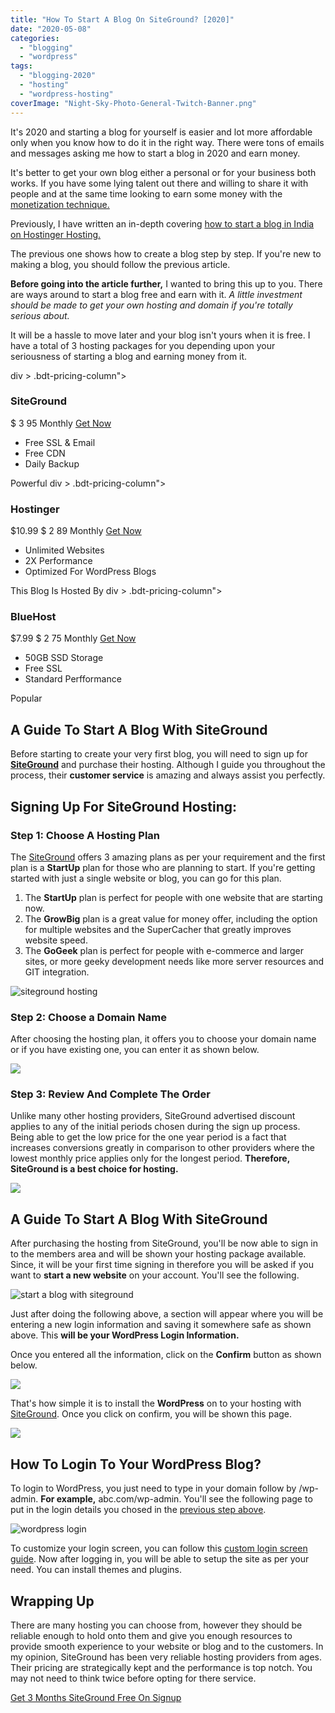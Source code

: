 ```yaml
---
title: "How To Start A Blog On SiteGround? [2020]"
date: "2020-05-08"
categories: 
  - "blogging"
  - "wordpress"
tags: 
  - "blogging-2020"
  - "hosting"
  - "wordpress-hosting"
coverImage: "Night-Sky-Photo-General-Twitch-Banner.png"
---
```


It's 2020 and starting a blog for yourself is easier and lot more affordable only when you know how to do it in the right way. There were tons of emails and messages asking me how to start a blog in 2020 and earn money.

It's better to get your own blog either a personal or for your business both works. If you have some lying talent out there and willing to share it with people and at the same time looking to earn some money with the [monetization technique.](https://sastaeinstein.com/make-money-blogging/)

Previously, I have written an in-depth covering [how to start a blog in India on Hostinger Hosting.](https://sastaeinstein.com/how-to-start-blog-in-india/)

The previous one shows how to create a blog step by step. If you're new to making a blog, you should follow the previous article.

**Before going into the article further,** I wanted to bring this up to you. There are ways around to start a blog free and earn with it. _A little investment should be made to get your own hosting and domain if you're totally serious about._ 

It will be a hassle to move later and your blog isn't yours when it is free. I have a total of 3 hosting packages for you depending upon your seriousness of starting a blog and earning money from it.

div > .bdt-pricing-column">

### SiteGround

$ 3 95 Monthly [Get Now](#)

- Free SSL & Email
- Free CDN
- Daily Backup

Powerful div > .bdt-pricing-column">

### Hostinger

$10.99 $ 2 89 Monthly [Get Now](https://sastaeinstein.com/go/hostinger)

- Unlimited Websites
- 2X Performance
- Optimized For WordPress Blogs

This Blog Is Hosted By div > .bdt-pricing-column">

### BlueHost

$7.99 $ 2 75 Monthly [Get Now](#)

- 50GB SSD Storage
- Free SSL
- Standard Perfformance

Popular

## A Guide To Start A Blog With SiteGround

Before starting to create your very first blog, you will need to sign up for [**SiteGround**](https://sastaeinstein.com/go/siteground/ "Siteground") and purchase their hosting. Although I guide you throughout the process, their **customer service** is amazing and always assist you perfectly.

## Signing Up For SiteGround Hosting:

### Step 1: Choose A Hosting Plan

The [SiteGround](https://sastaeinstein.com/go/siteground/ "Siteground") offers 3 amazing plans as per your requirement and the first plan is a **StartUp** plan for those who are planning to start. If you're getting started with just a single website or blog, you can go for this plan.

1. The **StartUp** plan is perfect for people with one website that are starting now.
2. The **GrowBig** plan is a great value for money offer, including the option for multiple websites and the SuperCacher that greatly improves website speed.
3. The **GoGeek** plan is perfect for people with e-commerce and larger sites, or more geeky development needs like more server resources and GIT integration.

![siteground hosting](images/siteground-1024x840.png)

### Step 2: Choose a Domain Name

After choosing the hosting plan, it offers you to choose your domain name or if you have existing one, you can enter it as shown below.

![](images/siteground-domain-1024x464.png)

### Step 3: Review And Complete The Order

Unlike many other hosting providers, SiteGround advertised discount applies to any of the initial periods chosen during the sign up process. Being able to get the low price for the one year period is a fact that increases conversions greatly in comparison to other providers where the lowest monthly price applies only for the longest period. **Therefore, SiteGround is a best choice for hosting.**

![](images/SiteGround-Payment-1024x990.png)

## A Guide To Start A Blog With SiteGround

After purchasing the hosting from SiteGround, you'll be now able to sign in to the members area and will be shown your hosting package available. Since, it will be your first time signing in therefore you will be asked if you want to **start a new website** on your account. You'll see the following.

![start a blog with siteground](images/hosting-siteground.jpg)

Just after doing the following above, a section will appear where you will be entering a new login information and saving it somewhere safe as shown above. This **will be your WordPress Login Information.**

Once you entered all the information, click on the **Confirm** button as shown below.

![](images/confirm3.jpg)

That's how simple it is to install the **WordPress** on to your hosting with [SiteGround](https://sastaeinstein.com/go/siteground/ "Siteground"). Once you click on confirm, you will be shown this page.

![](images/confirmed.jpg)

## How To Login To Your WordPress Blog?

To login to WordPress, you just need to type in your domain follow by /wp-admin. **For example,** abc.com/wp-admin. You'll see the following page to put in the login details you chosed in the [previous step above](#logininfo).

![wordpress login](images/Screenshot_2020-05-09-Log-In-‹-All-About-Hacking-—-WordPress-1024x496.png)

To customize your login screen, you can follow this [custom login screen guide](https://www.wpbeginner.com/plugins/how-to-create-custom-login-page-for-wordpress/). Now after logging in, you will be able to setup the site as per your need. You can install themes and plugins.

## Wrapping Up

There are many hosting you can choose from, however they should be reliable enough to hold onto them and give you enough resources to provide smooth experience to your website or blog and to the customers. In my opinion, SiteGround has been very reliable hosting providers from ages. Their pricing are strategically kept and the performance is top notch. You may not need to think twice before opting for there service.

[Get 3 Months SiteGround Free On Signup](https://sastaeinstein.com/go/siteground)
